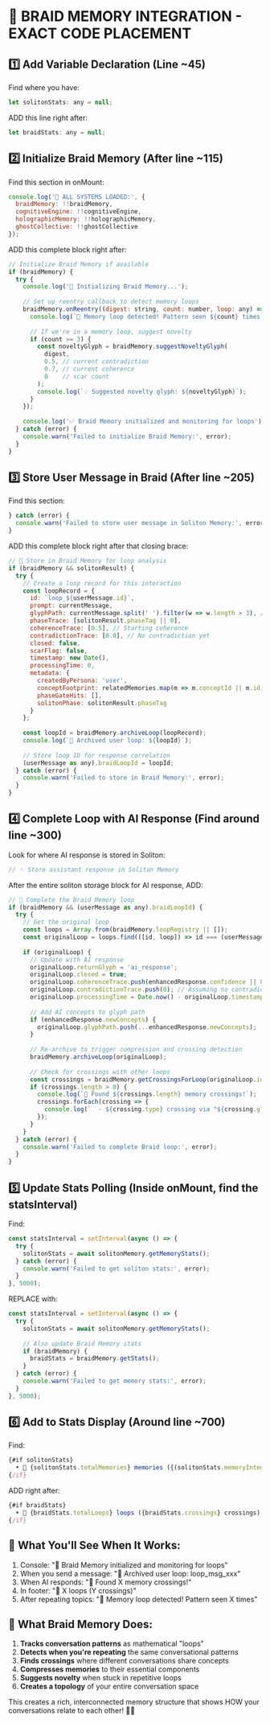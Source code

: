 # 🧬 BRAID MEMORY INTEGRATION - EXACT CODE PLACEMENT

## 1️⃣ Add Variable Declaration (Line ~45)

Find where you have:
```javascript
let solitonStats: any = null;
```

ADD this line right after:
```javascript
let braidStats: any = null;
```

## 2️⃣ Initialize Braid Memory (After line ~115)

Find this section in onMount:
```javascript
console.log('🧬 ALL SYSTEMS LOADED:', {
  braidMemory: !!braidMemory,
  cognitiveEngine: !!cognitiveEngine,
  holographicMemory: !!holographicMemory,
  ghostCollective: !!ghostCollective
});
```

ADD this complete block right after:
```javascript
// Initialize Braid Memory if available
if (braidMemory) {
  try {
    console.log('🧬 Initializing Braid Memory...');
    
    // Set up reentry callback to detect memory loops
    braidMemory.onReentry((digest: string, count: number, loop: any) => {
      console.log(`🔁 Memory loop detected! Pattern seen ${count} times`);
      
      // If we're in a memory loop, suggest novelty
      if (count >= 3) {
        const noveltyGlyph = braidMemory.suggestNoveltyGlyph(
          digest,
          0.5, // current contradiction
          0.7, // current coherence
          0    // scar count
        );
        console.log(`💡 Suggested novelty glyph: ${noveltyGlyph}`);
      }
    });
    
    console.log('✅ Braid Memory initialized and monitoring for loops');
  } catch (error) {
    console.warn('Failed to initialize Braid Memory:', error);
  }
}
```

## 3️⃣ Store User Message in Braid (After line ~205)

Find this section:
```javascript
} catch (error) {
  console.warn('Failed to store user message in Soliton Memory:', error);
}
```

ADD this complete block right after that closing brace:
```javascript
// 🧬 Store in Braid Memory for loop analysis
if (braidMemory && solitonResult) {
  try {
    // Create a loop record for this interaction
    const loopRecord = {
      id: `loop_${userMessage.id}`,
      prompt: currentMessage,
      glyphPath: currentMessage.split(' ').filter(w => w.length > 3), // Simple tokenization
      phaseTrace: [solitonResult.phaseTag || 0],
      coherenceTrace: [0.5], // Starting coherence
      contradictionTrace: [0.0], // No contradiction yet
      closed: false,
      scarFlag: false,
      timestamp: new Date(),
      processingTime: 0,
      metadata: {
        createdByPersona: 'user',
        conceptFootprint: relatedMemories.map(m => m.conceptId || m.id),
        phaseGateHits: [],
        solitonPhase: solitonResult.phaseTag
      }
    };
    
    const loopId = braidMemory.archiveLoop(loopRecord);
    console.log(`🧬 Archived user loop: ${loopId}`);
    
    // Store loop ID for response correlation
    (userMessage as any).braidLoopId = loopId;
  } catch (error) {
    console.warn('Failed to store in Braid Memory:', error);
  }
}
```

## 4️⃣ Complete Loop with AI Response (Find around line ~300)

Look for where AI response is stored in Soliton:
```javascript
// ✨ Store assistant response in Soliton Memory
```

After the entire soliton storage block for AI response, ADD:
```javascript
// 🧬 Complete the Braid Memory loop
if (braidMemory && (userMessage as any).braidLoopId) {
  try {
    // Get the original loop
    const loops = Array.from(braidMemory.loopRegistry || []);
    const originalLoop = loops.find(([id, loop]) => id === (userMessage as any).braidLoopId)?.[1];
    
    if (originalLoop) {
      // Update with AI response
      originalLoop.returnGlyph = 'ai_response';
      originalLoop.closed = true;
      originalLoop.coherenceTrace.push(enhancedResponse.confidence || 0.8);
      originalLoop.contradictionTrace.push(0); // Assuming no contradiction
      originalLoop.processingTime = Date.now() - originalLoop.timestamp.getTime();
      
      // Add AI concepts to glyph path
      if (enhancedResponse.newConcepts) {
        originalLoop.glyphPath.push(...enhancedResponse.newConcepts);
      }
      
      // Re-archive to trigger compression and crossing detection
      braidMemory.archiveLoop(originalLoop);
      
      // Check for crossings with other loops
      const crossings = braidMemory.getCrossingsForLoop(originalLoop.id);
      if (crossings.length > 0) {
        console.log(`🔀 Found ${crossings.length} memory crossings!`);
        crossings.forEach(crossing => {
          console.log(`  - ${crossing.type} crossing via "${crossing.glyph}"`);
        });
      }
    }
  } catch (error) {
    console.warn('Failed to complete Braid loop:', error);
  }
}
```

## 5️⃣ Update Stats Polling (Inside onMount, find the statsInterval)

Find:
```javascript
const statsInterval = setInterval(async () => {
  try {
    solitonStats = await solitonMemory.getMemoryStats();
  } catch (error) {
    console.warn('Failed to get soliton stats:', error);
  }
}, 5000);
```

REPLACE with:
```javascript
const statsInterval = setInterval(async () => {
  try {
    solitonStats = await solitonMemory.getMemoryStats();
    
    // Also update Braid Memory stats
    if (braidMemory) {
      braidStats = braidMemory.getStats();
    }
  } catch (error) {
    console.warn('Failed to get memory stats:', error);
  }
}, 5000);
```

## 6️⃣ Add to Stats Display (Around line ~700)

Find:
```javascript
{#if solitonStats}
  • 🌊 {solitonStats.totalMemories} memories ({(solitonStats.memoryIntegrity * 100).toFixed(0)}% integrity)
{/if}
```

ADD right after:
```javascript
{#if braidStats}
  • 🧬 {braidStats.totalLoops} loops ({braidStats.crossings} crossings)
{/if}
```

## 🎯 What You'll See When It Works:

1. Console: "🧬 Braid Memory initialized and monitoring for loops"
2. When you send a message: "🧬 Archived user loop: loop_msg_xxx"
3. When AI responds: "🔀 Found X memory crossings!"
4. In footer: "🧬 X loops (Y crossings)"
5. After repeating topics: "🔁 Memory loop detected! Pattern seen X times"

## 🧬 What Braid Memory Does:

1. **Tracks conversation patterns** as mathematical "loops"
2. **Detects when you're repeating** the same conversational patterns
3. **Finds crossings** where different conversations share concepts
4. **Compresses memories** to their essential components
5. **Suggests novelty** when stuck in repetitive loops
6. **Creates a topology** of your entire conversation space

This creates a rich, interconnected memory structure that shows HOW your conversations relate to each other! 🧬✨
